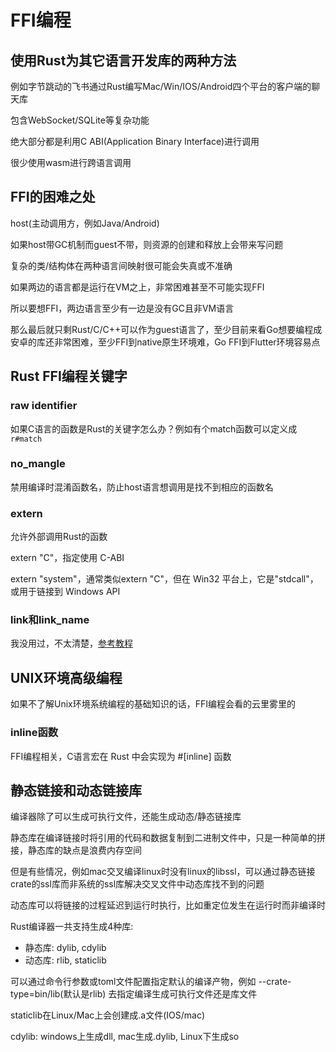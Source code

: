 # FFI编程

## 使用Rust为其它语言开发库的两种方法

例如字节跳动的飞书通过Rust编写Mac/Win/IOS/Android四个平台的客户端的聊天库

包含WebSocket/SQLite等复杂功能

绝大部分都是利用C ABI(Application Binary Interface)进行调用

很少使用wasm进行跨语言调用

## FFI的困难之处

host(主动调用方，例如Java/Android)

如果host带GC机制而guest不带，则资源的创建和释放上会带来写问题

复杂的类/结构体在两种语言间映射很可能会失真或不准确

如果两边的语言都是运行在VM之上，非常困难甚至不可能实现FFI

所以要想FFI，两边语言至少有一边是没有GC且非VM语言

那么最后就只剩Rust/C/C++可以作为guest语言了，至少目前来看Go想要编程成安卓的库还非常困难，至少FFI到native原生环境难，Go FFI到Flutter环境容易点

## Rust FFI编程关键字

### raw identifier

如果C语言的函数是Rust的关键字怎么办？例如有个match函数可以定义成`r#match`

### no_mangle

禁用编译时混淆函数名，防止host语言想调用是找不到相应的函数名

### extern

允许外部调用Rust的函数

extern "C"，指定使用 C-ABI

extern "system"，通常类似extern "C"，但在 Win32 平台上，它是"stdcall"，或用于链接到 Windows API

### link和link_name

我没用过，不太清楚，[参考教程](https://mp.weixin.qq.com/s?__biz=MzI1MjAzNDI1MA==&mid=2648210927&idx=1&sn=ccbb529d4fa01d9b2e864e5c41dd9c72&chksm=f1c5304ac6b2b95cb54739c9966de38537197088ec79767707ecb83c871931598c45fda5969f&scene=158#rd)

## UNIX环境高级编程

如果不了解Unix环境系统编程的基础知识的话，FFI编程会看的云里雾里的

### inline函数

FFI编程相关，C语言宏在 Rust 中会实现为 #\[inline] 函数

## 静态链接和动态链接库

编译器除了可以生成可执行文件，还能生成动态/静态链接库

静态库在编译链接时将引用的代码和数据复制到二进制文件中，只是一种简单的拼接，静态库的缺点是浪费内存空间

但是有些情况，例如mac交叉编译linux时没有linux的libssl，可以通过静态链接crate的ssl库而非系统的ssl库解决交叉文件中动态库找不到的问题

动态库可以将链接的过程延迟到运行时执行，比如重定位发生在运行时而非编译时

Rust编译器一共支持生成4种库:

- 静态库: dylib, cdylib
- 动态库: rlib, staticlib

可以通过命令行参数或toml文件配置指定默认的编译产物，例如 --crate-type=bin/lib(默认是rlib) 去指定编译生成可执行文件还是库文件

staticlib在Linux/Mac上会创建成.a文件(IOS/mac)

cdylib: windows上生成dll, mac生成.dylib, Linux下生成so

